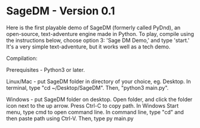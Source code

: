 <h1>SageDM - Version 0.1</h1>

Here is the first playable demo of SageDM (formerly called PyDnd), an open-source, text-adventure engine made in Python. To play, compile using the instructions below, choose option 3: 'Sage DM Demo,' and type 'start.' It's a very simple text-adventure, but it works well as a tech demo.

Compilation:

Prerequisites - Python3 or later.

Linux/Mac - put SageDM folder in directory of your choice, eg. Desktop. 
In terminal, type "cd ~/Desktop/SageDM". 
Then, "python3 main.py".

Windows - put SageDM folder on desktop.
Open folder, and click the folder icon next to the up arrow. Press Ctrl-C to copy path.
In Windows Start menu, type cmd to open command line.
In command line, type "cd" and then paste path using Ctrl-V. 
Then, type py main.py
